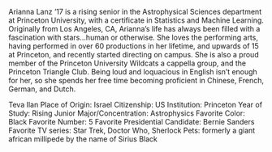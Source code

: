 
Arianna Lanz ’17 is a rising senior in the Astrophysical Sciences department at Princeton University, with a certificate in Statistics and Machine Learning. Originally from Los Angeles, CA, Arianna’s life has always been filled with a fascination with stars…human or otherwise. She loves the performing arts, having performed in over 60 productions in her lifetime, and upwards of 15 at Princeton, and recently started directing on campus. She is also a proud member of the Princeton University Wildcats a cappella group, and the Princeton Triangle Club. Being loud and loquacious in English isn’t enough for her, so she spends her free time becoming proficient in Chinese, French, German, and Dutch. 

Teva Ilan
Place of Origin: Israel
Citizenship: US
Institution: Princeton
Year of Study: Rising Junior
Major/Concentration: Astrophysics
Favorite Color: Black
Favorite Number: 5
Favorite Presidential Candidate: Bernie Sanders
Favorite TV series: Star Trek, Doctor Who, Sherlock
Pets: formerly a giant african millipede by the name of Sirius Black
